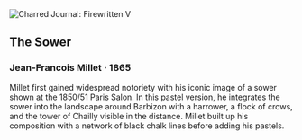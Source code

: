 <div class="artwork-of-the-day">
  <div class="container">
    <div class="img-wrapper">
      <img
        src="https://uploads3.wikiart.org/00123/images/jean-francois-millet/pl1-37905-fnt-tr-t99iv.jpg!Large.jpg"
        alt="Charred Journal: Firewritten V" />
    </div>
    <div class="artwork-detail">
      <div class="artwork-origin"> 
        <h2 class="artwork-name">The Sower</h2>
        <h3 class="artist">
          Jean-Francois Millet
                    ·  1865
        </h3>
      </div>
      <p class="description">
        <span class="artwork-description-text ng-binding" ng-bind-html="viewModel.ArtworkOfTheDay.Description | unsafe">Millet first gained widespread notoriety with his iconic image of a sower shown at the 1850/51 Paris Salon. In this pastel version, he integrates the sower into the landscape around Barbizon with a harrower, a flock of crows, and the tower of Chailly visible in the distance. Millet built up his composition with a network of black chalk lines before adding his pastels.</span>
                        <div class="text-shadow-container ng-hide" ng-show="showShadow"></div>
      </p>
    </div>
  </div>

</div>
